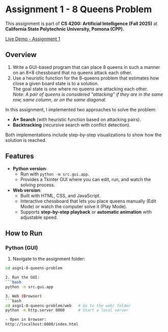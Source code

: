 # Assignment 1 - 8 Queens Problem  

This assignment is part of **CS 4200: Artificial Intelligence (Fall 2025)** at  
**California State Polytechnic University, Pomona (CPP).**

[Live Demo - Assignment 1](https://itistamtran.github.io/cpp-cs4200-artificial-intelligence-fall25/asgn1-8-queens-problem/web/index.html)

## Overview
1. Write a GUI-based program that can place 8 queens in such a manner on an 8×8 chessboard that no queens attack each other.
2. Use a heuristic function for the 8-queens problem that estimates how close a given board state is to a solution.  
   The goal state is one where no queens are attacking each other.  
   *Note: A pair of queens is considered "attacking" if they are in the same row, same column, or on the same diagonal.*

In this assignment, I implemented two approaches to solve the problem:

- **A\* Search** (with heuristic function based on attacking pairs).  
- **Backtracking** (recursive search with conflict detection). 

Both implementations include step-by-step visualizations to show how the solution is reached.

## Features
- **Python version**:  
  - Run with `python -m src.gui.app`.  
  - Provides a Tkinter GUI where you can edit, run, and watch the solving process.  
- **Web version**:  
  - Built with HTML, CSS, and JavaScript.  
  - Interactive chessboard that lets you place queens manually (Edit Mode) or watch the computer solve it (Play Mode).  
  - Supports **step-by-step playback** or **automatic animation** with adjustable speed.  

## How to Run

### Python (GUI)
1. Navigate to the assignment folder:
```bash
cd asgn1-8-queens-problem

2. Run the GUI:
```bash
python -m src.gui.app

3. Web (Browser)
```bash
cd asgn1-8-queens-problem/web   # Go to the web/ folder
python -m http.server 8000      # Start a local server

- Open in browser: 
http://localhost:8000/index.html
    